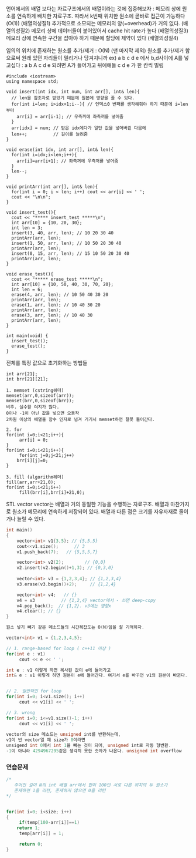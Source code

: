 언어에서의 배열 보다는 자료구조에서의 배열이라는 것에 집중해보자
: 메모리 상에 원소를 연속하게 배치한 자료구조.
따라서 k번째 위치한 원소에 곧바로 접근이 가능하다(O(1)) (배열의성질1)
추가적으로 소모되는 메모리의 양(=overhead)가 거의 없다. (배열의성질2)
메모리 상에 데이터들이 붙어있어서 cache hit rate가 높다 (배열의성질3)
메모리 상에 연속한 구간을 잡아야 하기 때문에 할당에 제약이 있다 (배열의성질4)

임의의 위치에 존재하는 원소를 추가/제거 : O(N) (맨 마지막 제외)
원소를 추가/제거 함으로써 원래 있던 자리들이 밀리거나 당겨지니까
ex) a b c d e 에서 b,d사이에 A를 넣고싶다 : a b A c d e 되려면 A가 들어가고 뒤에애들 c d e 가 한 칸씩 밀림
```
#include <iostream>
using namespace std;

void insert(int idx, int num, int arr[], int& len){ 
  // len을 참조자로 받았기 때문에 원본에 영향을 줄 수 있다.
  for(int i=len; i>idx+1;i--){ // 인덱스0 번째를 생각해줘야 하기 때문에 i=len부터
    arr[i] = arr[i-1]; // 우측꺼에 좌측꺼를 넣어줌
  }
  arr[idx] = num; // 받은 idx에다가 일단 값을 넣어버린 다음에
  len++;          // 길이를 늘려줌
}

void erase(int idx, int arr[], int& len){
  for(int i=idx;i<len;i++){
    arr[i]=arr[i+1]; // 좌측꺼에 우측꺼를 넣어줌
  }
  len--;
}

void printArr(int arr[], int& len){
  for(int i = 0; i < len; i++) cout << arr[i] << ' ';
  cout << "\n\n";
}

void insert_test(){
  cout << "***** insert_test *****\n";
  int arr[10] = {10, 20, 30};
  int len = 3;
  insert(3, 40, arr, len); // 10 20 30 40
  printArr(arr, len);
  insert(1, 50, arr, len); // 10 50 20 30 40
  printArr(arr, len);
  insert(0, 15, arr, len); // 15 10 50 20 30 40
  printArr(arr, len);
}

void erase_test(){
  cout << "***** erase_test *****\n";
  int arr[10] = {10, 50, 40, 30, 70, 20};
  int len = 6;
  erase(4, arr, len); // 10 50 40 30 20
  printArr(arr, len);
  erase(1, arr, len); // 10 40 30 20
  printArr(arr, len);
  erase(3, arr, len); // 10 40 30
  printArr(arr, len);
}

int main(void) {
  insert_test();
  erase_test();
}
```
전체를 특정 값으로 초기화하는 방법들
```
int arr[21];
int brr[21][21];

1. memset (cstring헤더)
memset(arr,0,sizeof(arr));
memset(brr,0,sizeof(brr));
비추. 실수할 여지가 많다.
0이나 -1이 아닌 값을 넣으면 오동작
2차원 이상의 배열을 함수 인자로 넘겨 거기서 memset하면 잘못 들어간다.

2. for
for(int i=0;i<21;i++){
     arr[i] = 0;
}
for(int i=0;i<21;i++){
     for(int j=0;j<21;j++)
	brr[i][j]=0;
}

3. fill (algorithm헤더)
fill(arr,arr+21,0);
for(int i=0;i<21;i++)
     fill(brr[i],brr[i]+21,0);
```

STL vector
vector는 배열과 거의 동일한 기능을 수행하는 자료구조.
배열과 마찬가지로 원소가 메모리에 연속하게 저장되어 있다.
배열과 다른 점은 크기를 자유자재로 줄이거나 늘릴 수 있다.
```c
int main()
{
	vector<int> v1{3,5}; // {5,5,5}
	cout<<v1.size();      // 3
	v1.push_back(7);   // {5,5,5,7}

	vector<int> v2(2);        // {0,0}
	v2.insert(v2.begin()+1,3); // {0,3,0}
	
	vector<int> v3 = {1,2,3,4}; // {1,2,3,4}
	v3.erase(v3.begin()+2);     // {1,2,4}

	vector<int> v4;   // {}
	v4 = v3	         // {1,2,4} vector에서 - 쓰면 deep-copy
	v4.pop_back();  // {1,2}. v3에는 영향x
	v4.clear();	// {}
}

원소 넣기 빼기 같은 메소드들의 시간복잡도는 O(N)임을 잘 기억하자.
```

```c
vector<int> v1 = {1,2,3,4,5};

// 1. range-based for loop ( c++11 이상 )
for(int e : v1)
     cout << e << ' ';

int e : v1 이렇게 하면 복사된 값이 e에 들어가고     
int& e : v1 이렇게 하면 원본이 e에 들어간다. 여기서 e를 바꾸면 v1의 원본이 바뀐다.


// 2. 일반적인 for loop
for(int i=0; i<v1.size(); i++)
     cout << v1[i] << ' ';

// 3. wrong
for(int i=0; i<=v1.size()-1; i++)
     cout << v1[i] << ' ';
     
vector의 size 메소드는 unsigned int를 반환하는데, 
v1이 빈 vector일 때 size가 0이라면
unsigend int 0에서 int 1을 빼는 것이 되어, unsigned int로 자동 형변환.
-1이 아니라 4294967295같은 생각치 못한 숫자가 나온다. unsigned int overflow
```

### 연습문제
```c
/*
   주어진 길이 N의 int 배열 arr에서 합이 100인 서로 다른 위치의 두 원소가
   존재하면 1을 리턴, 존재하지 않으면 0을 리턴
*/


for(int i=0; i<size; i++)
{
     if(temp[100-arr[i]]==1) 
	return 1;
     temp[arr[i]] = 1;

     return 0;
}
```
